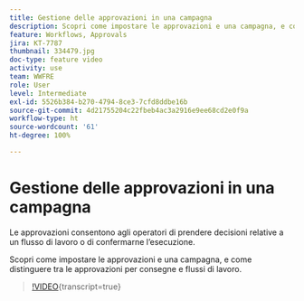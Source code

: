 ```yaml
---
title: Gestione delle approvazioni in una campagna
description: Scopri come impostare le approvazioni e una campagna, e come distinguere tra le approvazioni per consegne e flussi di lavoro.
feature: Workflows, Approvals
jira: KT-7787
thumbnail: 334479.jpg
doc-type: feature video
activity: use
team: WWFRE
role: User
level: Intermediate
exl-id: 5526b384-b270-4794-8ce3-7cfd8ddbe16b
source-git-commit: 4d21755204c22fbeb4ac3a2916e9ee68cd2e0f9a
workflow-type: ht
source-wordcount: '61'
ht-degree: 100%

---
```


# Gestione delle approvazioni in una campagna

Le approvazioni consentono agli operatori di prendere decisioni relative a un flusso di lavoro o di confermarne l’esecuzione.

Scopri come impostare le approvazioni e una campagna, e come distinguere tra le approvazioni per consegne e flussi di lavoro.

>[!VIDEO](https://video.tv.adobe.com/v/3426629?quality=12&learn=on&captions=ita){transcript=true}
